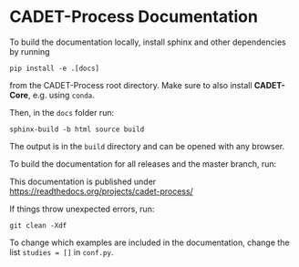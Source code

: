 # CADET-Process Documentation

To build the documentation locally, install sphinx and other dependencies by running

```
pip install -e .[docs]
```
from the CADET-Process root directory.
Make sure to also install **CADET-Core**, e.g. using `conda`.

Then, in the `docs` folder run:

```
sphinx-build -b html source build
```

The output is in the `build` directory and can be opened with any browser.

To build the documentation for all releases and the master branch, run:

This documentation is published under https://readthedocs.org/projects/cadet-process/


If things throw unexpected errors, run:

```
git clean -Xdf
```

To change which examples are included in the documentation, change the list `studies = []` in `conf.py`.
